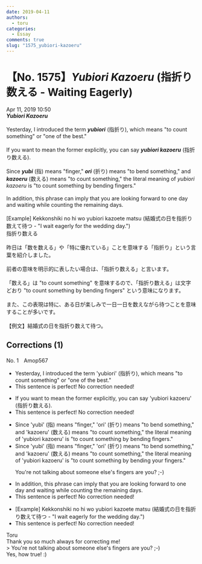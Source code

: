 ```yaml
---
date: 2019-04-11
authors:
  - toru
categories:
  - Essay
comments: true
slug: "1575_yubiori-kazoeru"
---
```


# 【No. 1575】<strong><em>Yubiori Kazoeru</strong></em> (指折り数える - Waiting Eagerly)
<div class="date">Apr 11, 2019 10:50</div>
<div id="post"><div id="body_show_ori">
<strong><em>Yubiori Kazoeru</strong></em><br/><br/>Yesterday, I introduced the term <strong><em>yubiori</em></strong> (指折り), which means "to count something" or "one of the best."<br/><br/>If you want to mean the former explicitly, you can say <strong><em>yubiori kazoeru</em></strong> (指折り数える).<br/><br/>Since <strong><em>yubi</em></strong> (指) means "finger," <strong><em>ori</em></strong> (折り) means "to bend something," and <strong><em>kazoeru</em></strong> (数える) means "to count something," the literal meaning of <em>yubiori kazoeru</em> is "to count something by bending fingers."<br/><br/>In addition, this phrase can imply that you are looking forward to one day and waiting while counting the remaining days.<br/><br/>[Example] Kekkonshiki no hi wo yubiori kazoete matsu (結婚式の日を指折り数えて待つ - "I wait eagerly for the wedding day.")
</div></div>

<!-- more -->

<div id="post_ja"><div id="body_show_mo">
指折り数える<br/><br/>昨日は「数を数える」や「特に優れている」ことを意味する「指折り」という言葉を紹介しました。<br/><br/>前者の意味を明示的に表したい場合は、「指折り数える」と言います。<br/><br/>「数える」は "to count something" を意味するので、「指折り数える」は文字どおり "to count something by bending fingers" という意味になります。<br/><br/>また、この表現は特に、ある日が楽しみで一日一日を数えながら待つことを意味することが多いです。<br/><br/>【例文】結婚式の日を指折り数えて待つ。
</div></div>

## Corrections (1)
<div id="block"><div class="first_name"> No. 1　<span class="just_name">Amop567</span></div><div id="block2">
<ul class="correction_field">
<li class="incorrect">Yesterday, I introduced the term 'yubiori' (指折り), which means "to count something" or "one of the best."</li>
<li class="corrected perfect">This sentence is perfect! No correction needed!</li>
</ul>
<ul class="correction_field">
<li class="incorrect">If you want to mean the former explicitly, you can say 'yubiori kazoeru' (指折り数える).</li>
<li class="corrected perfect">This sentence is perfect! No correction needed!</li>
</ul>
<ul class="correction_field">
<li class="incorrect">Since 'yubi' (指) means "finger," 'ori' (折り) means "to bend something," and 'kazoeru' (数える) means "to count something," the literal meaning of 'yubiori kazoeru' is "to count something by bending fingers."</li>
<li class="corrected correct">
Since 'yubi' (指) means "finger," 'ori' (折り) means "to bend something," and 'kazoeru' (数える) means "to count something," the literal meaning of 'yubiori kazoeru' is "to count something by bending <span class="f_blue">your</span> fingers."
<p class="correction_comment">You're not talking about someone else's fingers are you? ;-)</p>
</li>
</ul>
<ul class="correction_field">
<li class="incorrect">In addition, this phrase can imply that you are looking forward to one day and waiting while counting the remaining days.</li>
<li class="corrected perfect">This sentence is perfect! No correction needed!</li>
</ul>
<ul class="correction_field">
<li class="incorrect">[Example] Kekkonshiki no hi wo yubiori kazoete matsu (結婚式の日を指折り数えて待つ - "I wait eagerly for the wedding day.")</li>
<li class="corrected perfect">This sentence is perfect! No correction needed!</li>
</ul>
</div><div class="name"><span class="just_name">Toru</span><br>
Thank you so much always for correcting me!<br/>&gt; You're not talking about someone else's fingers are you? ;-)<br/>Yes, how true! :)
</div>
</div>
